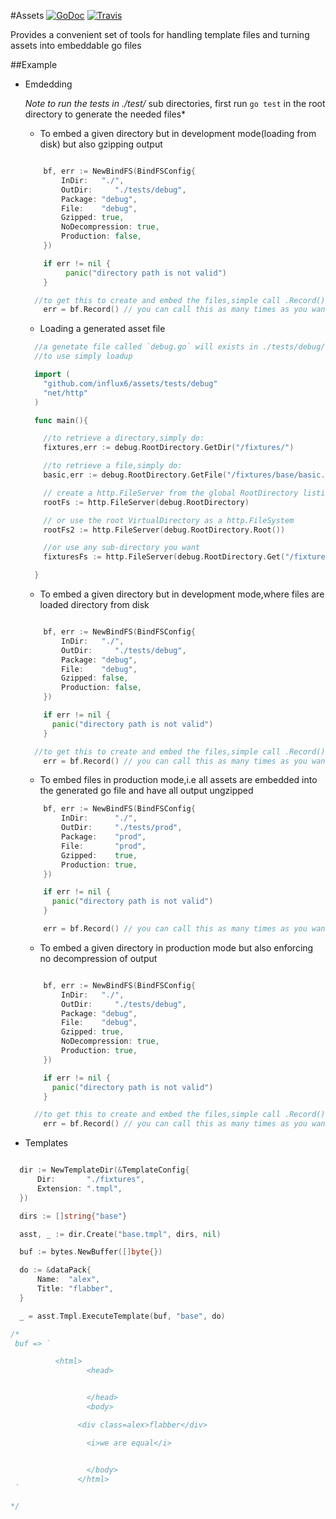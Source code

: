 #Assets
[![GoDoc](http://img.shields.io/badge/go-documentation-blue.svg?style=flat-square)](http://godoc.org/github.com/influx6/assets)
[![Travis](https://travis-ci.org/influx6/assets.svg?branch=master)](https://travis-ci.org/influx6/assets)

Provides a convenient set of tools for handling template files and turning assets into embeddable go files

##Example

  - Emdedding

       *Note to run the tests in ./test/* sub directories, first run `go test` in the root directory to generate the needed files*

    - To embed a given directory but in development mode(loading from disk) but also gzipping output
    ```go

    	bf, err := NewBindFS(BindFSConfig{
    		InDir:   "./",
    		OutDir:     "./tests/debug",
    		Package: "debug",
    		File:    "debug",
    		Gzipped: true,
            NoDecompression: true,
            Production: false,
    	})

    	if err != nil {
             panic("directory path is not valid")
    	}

      //to get this to create and embed the files,simple call .Record()
    	err = bf.Record() // you can call this as many times as you want to update go file


    ```

    - Loading a generated asset file

    ```go
      //a genetate file called `debug.go` will exists in ./tests/debug/
      //to use simply loadup

      import (
        "github.com/influx6/assets/tests/debug"
        "net/http"
      )

      func main(){

        //to retrieve a directory,simply do:
        fixtures,err := debug.RootDirectory.GetDir("/fixtures/")

        //to retrieve a file,simply do:
        basic,err := debug.RootDirectory.GetFile("/fixtures/base/basic.tmpl")

        // create a http.FileServer from the global RootDirectory listing
        rootFs := http.FileServer(debug.RootDirectory)

        // or use the root VirtualDirectory as a http.FileSystem
        rootFs2 := http.FileServer(debug.RootDirectory.Root())

        //or use any sub-directory you want
        fixturesFs := http.FileServer(debug.RootDirectory.Get("/fixtures/"))

      }
    ```

    - To embed a given directory but in development mode,where files are loaded directory from disk
    ```go

    	bf, err := NewBindFS(BindFSConfig{
    		InDir:   "./",
    		OutDir:     "./tests/debug",
    		Package: "debug",
    		File:    "debug",
    		Gzipped: false,
            Production: false,
    	})

    	if err != nil {
          panic("directory path is not valid")
    	}

      //to get this to create and embed the files,simple call .Record()
    	err = bf.Record() // you can call this as many times as you want to update go file

    ```

    - To embed files in production mode,i.e all assets are embedded into the generated go file and have all output ungzipped

    ```go
    	bf, err := NewBindFS(BindFSConfig{
    		InDir:      "./",
    		OutDir:     "./tests/prod",
    		Package:    "prod",
    		File:       "prod",
    		Gzipped:    true,
    	    Production: true,
    	})

    	if err != nil {
          panic("directory path is not valid")
    	}

    	err = bf.Record() // you can call this as many times as you want to update go file

    ```

    - To embed a given directory in production mode but also enforcing no decompression of output
    ```go

    	bf, err := NewBindFS(BindFSConfig{
    		InDir:   "./",
    		OutDir:     "./tests/debug",
    		Package: "debug",
    		File:    "debug",
    		Gzipped: true,
            NoDecompression: true,
            Production: true,
    	})

    	if err != nil {
          panic("directory path is not valid")
    	}

      //to get this to create and embed the files,simple call .Record()
    	err = bf.Record() // you can call this as many times as you want to update go file

    ```

  - Templates
  ```go

	dir := NewTemplateDir(&TemplateConfig{
		Dir:       "./fixtures",
		Extension: ".tmpl",
	})

	dirs := []string{"base"}

	asst, _ := dir.Create("base.tmpl", dirs, nil)

	buf := bytes.NewBuffer([]byte{})

	do := &dataPack{
		Name:  "alex",
		Title: "flabber",
	}

	_ = asst.Tmpl.ExecuteTemplate(buf, "base", do)

  /*
   buf => `

            <html>
                   <head>


                   </head>
                   <body>

                 <div class=alex>flabber</div>

                   <i>we are equal</i>


                   </body>
                 </html>
   `

  */

  ```
